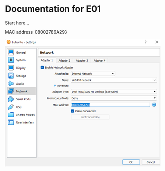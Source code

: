 # Documentation for E01

Start here...

MAC address: 08002786A293

![network settings first](/documentation/E01/network0.png)